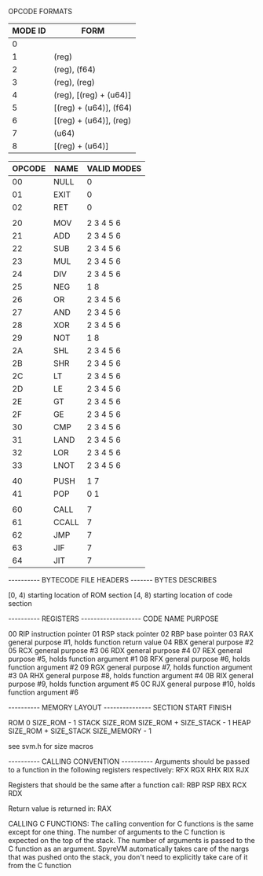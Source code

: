 OPCODE FORMATS


MODE ID	| FORM
--------|-----
0	| <null>
1	| (reg)
2	| (reg), (f64)
3	| (reg), (reg)
4	| (reg), [(reg) + (u64)]
5	| [(reg) + (u64)], (f64)
6	| [(reg) + (u64)], (reg)
7	| (u64)
8	| [(reg) + (u64)]

OPCODE	| NAME	| VALID MODES 
--------|-------|------------
00	| NULL	| 0
01	| EXIT	| 0
02	| RET	| 0
	|	|
20	| MOV	| 2 3 4 5 6
21	| ADD	| 2 3 4 5 6
22	| SUB	| 2 3 4 5 6
23	| MUL	| 2 3 4 5 6
24	| DIV	| 2 3 4 5 6
25	| NEG	| 1 8	
26	| OR	| 2 3 4 5 6
27	| AND 	| 2 3 4 5 6
28	| XOR	| 2 3 4 5 6
29	| NOT	| 1 8	
2A	| SHL	| 2 3 4 5 6
2B	| SHR	| 2 3 4 5 6
2C	| LT	| 2 3 4 5 6
2D	| LE	| 2 3 4 5 6
2E	| GT	| 2 3 4 5 6
2F	| GE	| 2 3 4 5 6
30	| CMP	| 2 3 4 5 6
31	| LAND	| 2 3 4 5 6
32	| LOR	| 2 3 4 5 6
33	| LNOT	| 2 3 4 5 6
	|	|
40	| PUSH	| 1 7
41	| POP 	| 0 1
	|	|
60	| CALL	| 7	
61	| CCALL	| 7
62	| JMP	| 7
63	| JIF	| 7
64	| JIT	| 7

---------- BYTECODE FILE HEADERS -------
BYTES		DESCRIBES

[0, 4)		starting location of ROM section
[4, 8)		starting location of code section

---------- REGISTERS -------------------
CODE	NAME	PURPOSE

00	RIP	instruction pointer
01	RSP	stack pointer
02	RBP	base pointer
03	RAX	general purpose #1, holds function return value
04	RBX	general purpose #2
05	RCX	general purpose #3
06	RDX	general purpose #4
07	REX	general purpose #5, holds function argument #1
08	RFX	general purpose #6, holds function argument #2
09	RGX	general purpose #7, holds function argument #3
0A	RHX	general purpose #8, holds function argument #4
0B	RIX	general purpose #9, holds function argument #5
0C	RJX	general purpose #10, holds function argument #6

---------- MEMORY LAYOUT ---------------
SECTION		START			FINISH	

ROM	   	0			SIZE_ROM - 1
STACK		SIZE_ROM		SIZE_ROM + SIZE_STACK - 1
HEAP	   	SIZE_ROM + SIZE_STACK	SIZE_MEMORY - 1


see svm.h for size macros

---------- CALLING CONVENTION ----------
Arguments should be passed to a function in the following
registers respectively:
	RFX
	RGX
	RHX
	RIX
	RJX

Registers that should be the same after a function call:
	RBP
	RSP
	RBX
	RCX
	RDX

Return value is returned in:
	RAX

CALLING C FUNCTIONS:
	The calling convention for C functions is the same except for
	one thing.  The number of arguments to the C function is expected
	on the top of the stack. The number of arguments is passed to the C
	function as an argument.  SpyreVM automatically takes care
	of the nargs that was pushed onto the stack, you don't need to
	explicitly take care of it from the C function 
	



